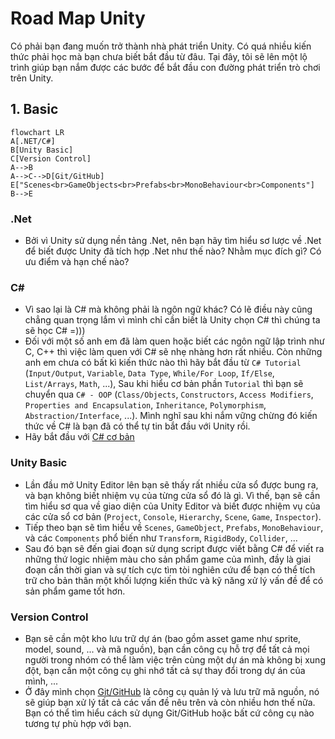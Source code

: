 # Road Map Unity

Có phải bạn đang muốn trở thành nhà phát triển Unity. Có quá nhiều kiến thức phải học mà bạn chưa biết bắt đầu từ đâu. Tại đây, tôi sẽ lên một lộ trình giúp bạn nắm được các bước để bắt đầu con đường phát triển trò chơi trên Unity.

## 1. Basic

```mermaid
flowchart LR
A[.NET/C#]
B[Unity Basic]
C[Version Control] 
A-->B
A-->C-->D[Git/GitHub]
E["Scenes<br>GameObjects<br>Prefabs<br>MonoBehaviour<br>Components"]
B-->E 

```
### .Net
- Bởi vì Unity sử dụng nền tảng .Net, nên bạn hãy tìm hiểu sơ lược về .Net để biết được Unity đã tích hợp .Net như thế nào? Nhằm mục đích gì? Có ưu điểm và hạn chế nào?
### C#
- Vì sao lại là C# mà không phải là ngôn ngữ khác? Có lẽ điều này cũng chẳng quan trọng lắm vì mình chỉ cần biết là Unity chọn C# thì chúng ta sẽ học C# =)))
- Đối với một số anh em đã làm quen hoặc biết các ngôn ngữ lập trình như C, C++ thì việc làm quen với C# sẽ nhẹ nhàng hơn rất nhiều. Còn những anh em chưa có bất kì kiến thức nào thì hãy bắt đầu từ `C# Tutorial` (`Input/Output`, `Variable`, `Data Type`, `While/For Loop`, `If/Else`, `List/Arrays`, `Math`, ...), Sau khi hiểu cơ bản phần `Tutorial` thì bạn sẽ chuyển qua `C# - OOP` (`Class/Objects`, `Constructors`, `Access Modifiers`, `Properties and Encapsulation`, `Inheritance`, `Polymorphism`, `Abstraction/Interface`, ...). Mình nghĩ sau khi nắm vững chừng đó kiến thức về C# là bạn đã có thể tự tin bắt đầu với Unity rồi.
- Hãy bắt đầu với [C# cơ bản](https://github.com/unity-learn/basic-csharp-for-unity)
### Unity Basic
- Lần đầu mở Unity Editor lên bạn sẽ thấy rất nhiều cửa sổ được bung ra, và bạn không biết nhiệm vụ của từng cửa sổ đó là gì. Vì thế, bạn sẽ cần tìm hiểu sơ qua về giao diện của Unity Editor và biết được nhiệm vụ của các cửa sổ cơ bản (`Project`, `Console`, `Hierarchy`, `Scene`, `Game`, `Inspector`).
- Tiếp theo bạn sẽ tìm hiểu về `Scenes`, `GameObject`, `Prefabs`, `MonoBehaviour`, và các `Components` phổ biến như `Transform`, `RigidBody`, `Collider`, ...
- Sau đó bạn sẽ đến giai đoạn sử dụng script được viết bằng C# để viết ra những thứ logic nhiệm màu cho sản phẩm game của mình, đầy là giai đoạn cần thời gian và sự tích cực tìm tòi nghiên cứu để bạn có thể tích trữ cho bản thân một khối lượng kiến thức và kỹ năng xử lý vấn đề để có sản phẩm game tốt hơn.
### Version Control
- Bạn sẽ cần một kho lưu trữ dự án (bao gồm asset game như sprite, model, sound, ... và mã nguồn), bạn cần công cụ hỗ trợ để tất cả mọi người trong nhóm có thể làm việc trên cùng một dự án mà không bị xung đột, bạn cần một công cụ ghi nhớ tất cả sự thay đổi trong dự án của mình, ...
- Ở đây mình chọn [Git/GitHub](https://github.com/unity-learn/Getting-Started-with-Git) là công cụ quản lý và lưu trữ mã nguồn, nó sẽ giúp bạn xử lý tất cả các vấn đề nêu trên và còn nhiều hơn thế nữa. Bạn có thể tìm hiểu cách sử dụng Git/GitHub hoặc bất cứ công cụ nào tương tự phù hợp với bạn.

